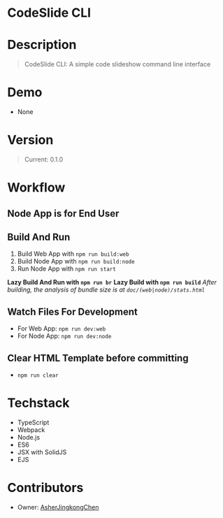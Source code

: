 # CodeSlide CLI

# Description
> CodeSlide CLI: A simple code slideshow command line interface

# Demo
- None

# Version
> Current: 0.1.0

# Workflow
## Node App is for End User

## Build And Run
1. Build Web App with `npm run build:web`
2. Build Node App with `npm run build:node`
3. Run Node App with `npm run start`

**Lazy Build And Run with `npm run br`**
**Lazy Build with `npm run build`**
*After building, the analysis of bundle size is at `doc/(web|node)/stats.html`*

## Watch Files For Development
- For Web App: `npm run dev:web`
- For Node App: `npm run dev:node`

## Clear HTML Template before committing
- `npm run clear`

# Techstack
- TypeScript
- Webpack
- Node.js
- ES6
- JSX with SolidJS
- EJS

# Contributors
- Owner: [AsherJingkongChen](https://github.com/AsherJingkongChen)
